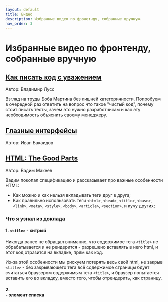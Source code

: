 ```yaml
---
layout: default
title: Видео
description: Избранные видео по фронетнду, собранные вручную.
nav_order: 3
---
```


# Избранные видео по фронтенду, собранные вручную

## [Как писать код с уважением](https://www.youtube.com/watch?v=R4-uveKppV8)

Автор: Владимир Лусс

Взгляд на труды Боба Мартина без лишней категоричности. Попробуем в очередной раз ответить на вопрос что такое "чистый код", почему стоит писать тесты, зачем это нужно разработчикам и как эту необходимость объяснить своему менеджеру.

## [Глазные интерфейсы](https://www.youtube.com/watch?v=eLlULhNNthI&t=450s)

Автор: Иван Бакаидов

## [HTML: The Good Parts](https://www.youtube.com/watch?v=eLlULhNNthI&t=5592s)

Автор: Вадим Макеев

Вадим покопал спецификацию и рассказывает про важные особенности HTML:

- Как можно и как нельзя вкладывать теги друг в друга;
- Как правильно использовать теги `<html>`, `<head>`, `<title>`, `<base>`, `<link>`, `<meta>`, `<style>`, `<body>`, `<article>`, `<section>`, и кучу других;

### Что я узнал из доклада

#### 1. `<title>` - хитрый

Никогда ранее не обращал внимание, что содержимое тега `<title>` не обрабатывается и не рендерится - разрешено вставлять в него html, и этот код отразится на вкладке, прям как код.

Из-за этой особенности мы рискуем потерять весь свой html, не закрыв `<title>` - без закрывающего тега всё содержимое страницы бдует считаться браузером содержимым тега `<title>`, и браузер попытается вставить его во вкладку, вместо того, чтобы отрендерить, как страницу.

#### 2. <article> - элемент списка